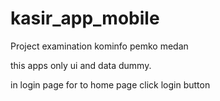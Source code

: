 # kasir_app_mobile

Project examination kominfo pemko medan

this apps only ui and data dummy.

in login page for to home page click login button